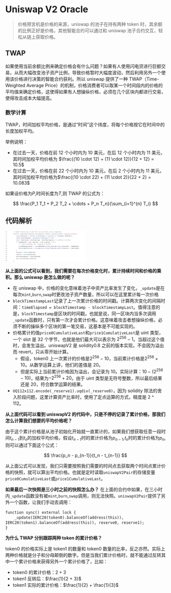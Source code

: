 # Uniswap V2 Oracle

> 价格预言机是价格的来源，uniswap 的池子在持有两种 token 时，其余额的比例正好是价格，其他智能合约可以通过和 uniswap 池子合约交互，轻松从链上获取价格。

## TWAP

如果使用当前余额比例来确定价格会有什么问题？如果有人使用闪电贷进行巨额交易，从而大幅改变池子资产比例，导致价格暂时大幅度波动，然后利用另外一个使用该价格进行决策的智能合约获利。所以 uniswap 提供了一种 TWAP（Time-Weighted Average Price）的机制，价格消费者可以取某一个时间段内的价格的平均值来确定价格，这使得如果有人想操纵价格，必须在几个区块内都进行交易，使得攻击成本大幅提高。

### 数学计算

TWAP，时间加权平均价格，是通过“时间”这个纬度，将每个价格按它在时间中的长度加权平均。

举例说明：

- 在过去一天，价格在前 12 个小时内为 10 美元，在后 12 个小时内为 11 美元，其时间加权平均价格为 $\frac{(10 \cdot 12) + (11 \cdot 12)}{12 + 12} = 10.5$
- 在过去一天，价格在前 22 个小时内为 10 美元，在后 2 个小时内为 11 美元，其时间加权平均价格为$\frac{(10 \cdot 22) + (11 \cdot 2)}{22 + 2} = 10.083$

如果设价格为$P$,时间长度为$T$,则 TWAP 的公式为：

$$
\frac{P_1 T_1 + P_2 T_2 + \cdots + P_n T_n}{\sum_{i=1}^{n} T_i}
$$

## 代码解析

<img src="images/Uniswap13.jpg" alt="uniswapV2 _update代码解析" width="50%" height="50%">

**从上面的公式可以看到，我们需要在每次价格变化时，累计持续时间和价格的乘积。那么 uniswap 是怎么做的呢？**

- 在 uniswap 中，价格的变化意味着池子中资产比率发生了变化，`_update`是在每次`mint`,`burn`,`swap`时更改池子资产数量，所以可以在这里累计每一次价格
- `blockTimestampLast`记录了上一次累计价格的时间戳。计算两次变化的间隔时间：`timeElapsed = blockTimestamp - blockTimestampLast`。值得注意的是，`blockTimestamp`是区块的时间戳，也就是说，同一区块内当多次调用`_update`函数时，只有第一次才会累计价格。这意味着攻击者想操纵价格，必须不断的操纵多个区块的第一笔交易，这基本是不可能实现的。
- 价格累计的值`price0CumulativeLast`和`price1CumulativeLast`是 uint 类型，一个 slot 是 32 个字节，也就是他们最大可以表示为
  $2^{256} - 1$。当超过这个值时，会发生溢出。uniswapV2 是 solidity0.8 之前的版本实现，不会因为溢出而 revert，只从零开始计算。
  - 假设，token0 上一次累计的价格是$2^{256} - 10$，当前累计价格是$2^{256} + 10$。从数学运算上讲，他们的差值是 20。
  - 但是实际上当前累计价格因为溢出，会记录为 10。实际计算：$10 - (2^{256} - 10)$，结果为$-2^{256} + 20$。由于 uint 类型是无符号整数，所以最后结果还是 20，符合数学运算的结果。
- `UQ112x112.encode(_reserve1).uqdiv(_reserve0)`，因为 solidity 除法的舍入阶段问题，这里计算资产比率时，使用了定点运算的方式，精度是 2 ^ 112。

**从上面代码可以看到 uniswapV2 的代码中，只是不停的记录了累计价格，那我们怎么计算我们想要的平均价格呢？**

由于这个累计价格是从池子初始化开始就一直累计的，如果我们想获取任意一段时间$t_{n-1}$到$t_n$的加权平均价格，假设$t_{n-1}$时的累计价格为$p_{n-1}$,$t_n$时的累计价格为$p_n$,则可以通过下面这个公式：

$$
\frac{p_n - p_{n-1}}{t_n - t_{n-1}}
$$

从上面公式可以发现，我们只需要按照我们需要的时间点去获取两个时间点累计价格的快照，就可以算出平均价格。也就是定时读取`uniswapV2Pair`的存储变量`price0CumulativeLast`或`price1CumulativeLast`。

**如果最后一次快照是三小时之前的快照怎么办？**
在上面的合约中如果，在三小时内`_update`函数没有被`mint`,`burn`,`swap`调用，则无法快照。`uniswapV2Pair`提供了另外一个函数，让我们手动去调用：

```solidity
function sync() external lock {
    _update(IERC20(token0).balanceOf(address(this)), IERC20(token1).balanceOf(address(this)), reserve0, reserve1);
}
```

**为什么 TWAP 分别跟踪两种 token 的累计价格？**

token0 的价格实际上是 token1 的数量和 token0 数量的比率，反之亦然。实际上两种价格就是分子和分母颠倒的数字。但是当我们累计价格时，就不能通过反转其中一个累计价格来获得另外一个累计价格了，比如：

- token0 的累计价格：$2 + 3$
- token1 反转后：$\frac{1}{2 + 3}$
- token1 实际的累计价格：$\frac{1}{2} + \frac{1}{3}$
